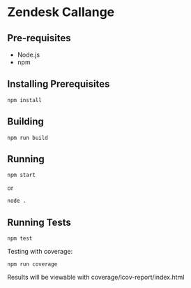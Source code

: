 # Zendesk Callange

## Pre-requisites

* Node.js
* npm

## Installing Prerequisites

```
npm install
```

## Building

```
npm run build
```

## Running

```
npm start
```
or
```
node .
```

## Running Tests

```
npm test
```

Testing with coverage:
```
npm run coverage
```
Results will be viewable with coverage/lcov-report/index.html